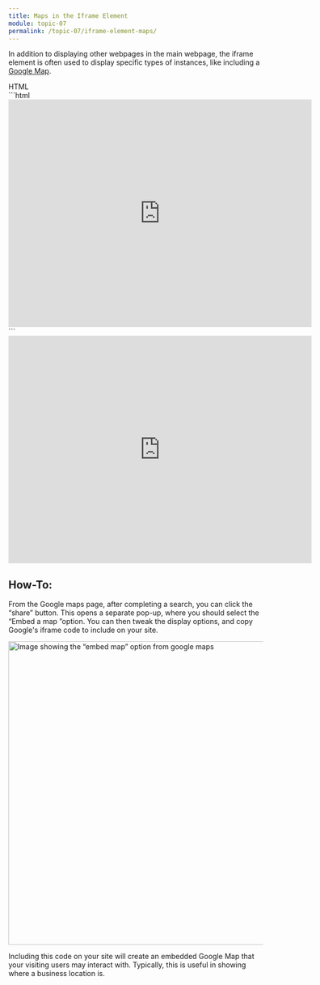 ```yaml
---
title: Maps in the Iframe Element
module: topic-07
permalink: /topic-07/iframe-element-maps/
---
```


<div class="divider-heading"></div>

In addition to displaying other webpages in the main webpage, the iframe element is often used to display specific types of instances, like including a [Google Map](https://www.google.com/maps).


<div class="code-heading">
  <span class="html">HTML</span>
</div>
```html
<iframe src="https://www.google.com/maps/place/Missoula,+MT/@46.8763001,-114.0882069,12z/data=!3m1!4b1!4m5!3m4!1s0x535dcc2a50f367cb:0xe9e31277ca94802e!8m2!3d46.8721284!4d-113.9940314" width="600" height="450" frameborder="0" style="border:0" allowfullscreen></iframe>
```


<div class="external-embed" style="width: 600px; margin: auto;">
  <iframe src="https://www.google.com/maps/place/Missoula,+MT/@46.8763001,-114.0882069,12z/data=!3m1!4b1!4m5!3m4!1s0x535dcc2a50f367cb:0xe9e31277ca94802e!8m2!3d46.8721284!4d-113.9940314" width="600" height="450" frameborder="0" style="border:0" allowfullscreen></iframe>
</div>


<div class="divider-pg"></div>


## How-To:
From the Google maps page, after completing a search, you can click the “share” button. This opens a separate pop-up, where you should select the “Embed a map ”option. You can then tweak the display options, and copy Google's iframe code to include on your site.


<img src="../img/embed-google-maps.gif" title="Google Map embed" alt="Image showing the “embed map” option from google maps" width="600" />


Including this code on your site will create an embedded Google Map that your visiting users may interact with. Typically, this is useful in showing where a business location is.
